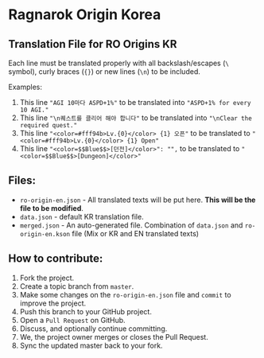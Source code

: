 # Ragnarok Origin Korea
## Translation File for RO Origins KR

Each line must be translated properly with all backslash/escapes (`\` symbol), curly braces (`{}`) or new lines (`\n`) to be included.

Examples:

1. This line `"AGI 10마다 ASPD+1%"` to be translated into `"ASPD+1% for every 10 AGI."`
2. This line `"\n퀘스트를 클리어 해야 합니다"` to be translated into `"\nClear the required quest."`
3. This line `"<color=#fff94b>Lv.{0}</color> {1} 오픈"` to be translated to `"<color=#fff94b>Lv.{0}</color> {1} Open"`
4. This line `"<color=$$Blue$$>[던전]</color>": "",` to be translated to `"<color=$$Blue$$>[Dungeon]</color>"`

## Files:

* `ro-origin-en.json` - All translated texts will be put here. **This will be the file to be modified**. 
* `data.json` - default KR translation file.
* `merged.json` - An auto-generated file. Combination of `data.json` and `ro-origin-en.kson` file (Mix or KR and EN translated texts)

## How to contribute:

1. Fork the project.
2. Create a topic branch from `master`.
3. Make some changes on the `ro-origin-en.json` file and `commit` to improve the project.
4. Push this branch to your GitHub project.
5. Open a `Pull Request` on GitHub.
6. Discuss, and optionally continue committing.
7. We, the project owner merges or closes the Pull Request.
8. Sync the updated master back to your fork.
